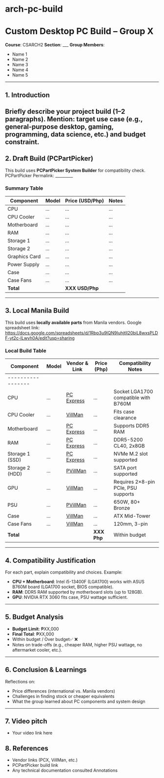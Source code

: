 # arch-pc-build

# Custom Desktop PC Build – Group X
**Course**: CSARCH2
**Section**: ___
**Group Members**:
- Name 1
- Name 2
- Name 3
- Name 4
- Name 5
---
## 1. Introduction
Briefly describe your project build (1–2 paragraphs).
Mention: target use case (e.g., general-purpose desktop, gaming, programming, data
science, etc.) and budget constraint.
---
## 2. Draft Build (PCPartPicker)
This build uses **PCPartPicker System Builder** for compatibility check.
PCPartPicker Permalink: _________
### Summary Table
| Component | Model | Price (USD/Php) | Notes |
|-----------------|-------|-----------------|-------|
| CPU | ... | ... | ... |
| CPU Cooler | ... | ... | ... |
| Motherboard | ... | ... | ... |
| RAM | ... | ... | ... |
| Storage 1 | ... | ... | ... |
| Storage 2 | ... | ... | ... |
| Graphics Card | ... | ... | ... |
| Power Supply | ... | ... | ... |
| Case | ... | ... | ... |
| Case Fans | ... | ... | ... |
| **Total** | | **XXX USD/Php** | |
---
## 3. Local Manila Build
This build uses **locally available parts** from Manila vendors.
Google spreadsheet link: https://docs.google.com/spreadsheets/d/1Rbp3u9lQN9IuhjtlI20biL8wxsPLDF-yt2c-lLwvh0A/edit?usp=sharing
### Local Build Table
| Component | Model | Vendor & Link | Price (Php) | Compatibility Notes|
|-----------------|-------|--------------------|-------------|---------------------
-----------------|
| CPU | ... | [PC Express](link) | ... | Socket LGA1700 compatible with B760M |
| CPU Cooler | ... | [VillMan](link) | ... | Fits case clearance|
| Motherboard | ... | [PC Express](link) | ... | Supports DDR5 RAM|
| RAM | ... | [PC Express](link) | ... | DDR5-5200 CL40, 2x8GB |
| Storage 1 (SSD) | ... | [PC Express](link) | ... | NVMe M.2 slot supported |
| Storage 2 (HDD) | ... | [PVillMan](link) | ... | SATA port supported|
| GPU | ... | [VillMan](link) | ... | Requires 2×8-pin PCIe, PSU supports |
| PSU | ... | [PVillMan](link) | ... | 650W, 80+ Bronze|
| Case | ... | [VillMan](link) | ... | ATX Mid-Tower|
| Case Fans | ... | [VillMan](link) | ... | 120mm, 3-pin|
| **Total** | | | **XXX Php** | Within budget|
---
## 4. Compatibility Justification
For each part, explain compatibility and choices.
Example:
- **CPU + Motherboard**: Intel i5-13400F (LGA1700) works with ASUS B760M board
(LGA1700 socket, BIOS compatible).
- **RAM**: DDR5 RAM supported by motherboard slots (up to 128GB).
- **GPU**: NVIDIA RTX 3060 fits case, PSU wattage sufficient.
---
## 5. Budget Analysis
- **Budget Limit**: ₱XX,000
- **Final Total**: ₱XX,000
- Within budget / Over budget✅ ❌
- Notes on trade-offs (e.g., cheaper RAM, higher PSU wattage, no aftermarket
cooler, etc.).
---
## 6. Conclusion & Learnings
Reflections on:
- Price differences (international vs. Manila vendors)
- Challenges in finding stock or cheaper equivalents
- What the group learned about PC components and system design
---
## 7. Video pitch
- Your video link here
## 8. References
- Vendor links (PCX, VillMan, etc.)
- PCPartPicker build link
- Any technical documentation consulted
Annotations
